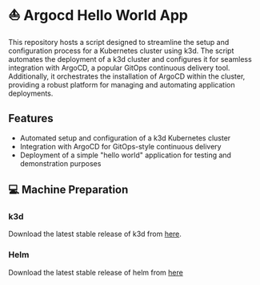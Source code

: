 # ⛵ Argocd Hello World App

This repository hosts a script designed to streamline the setup and configuration process for a Kubernetes cluster using k3d. The script automates the deployment of a k3d cluster and configures it for seamless integration with ArgoCD, a popular GitOps continuous delivery tool. Additionally, it orchestrates the installation of ArgoCD within the cluster, providing a robust platform for managing and automating application deployments.

## Features

* Automated setup and configuration of a k3d Kubernetes cluster
* Integration with ArgoCD for GitOps-style continuous delivery
* Deployment of a simple "hello world" application for testing and demonstration purposes

## 💻 Machine Preparation

### k3d

Download the latest stable release of k3d from [here](https://k3d.io/v5.6.0/#installation).

### Helm

Download the latest stable release of helm from [here](https://helm.sh/docs/intro/quickstart/#install-helm)
